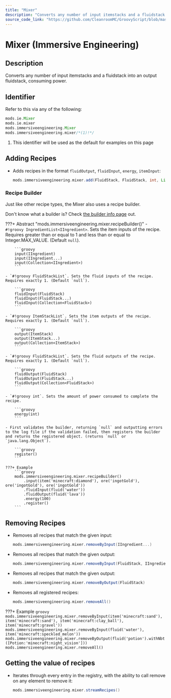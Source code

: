 ```yaml
---
title: "Mixer"
description: "Converts any number of input itemstacks and a fluidstack into an output fluidstack, consuming power."
source_code_link: "https://github.com/CleanroomMC/GroovyScript/blob/master/src/main/java/com/cleanroommc/groovyscript/compat/mods/immersiveengineering/Mixer.java"
---
```


# Mixer (Immersive Engineering)

## Description

Converts any number of input itemstacks and a fluidstack into an output fluidstack, consuming power.

## Identifier

Refer to this via any of the following:

```groovy hl_lines="4"
mods.ie.Mixer
mods.ie.mixer
mods.immersiveengineering.Mixer
mods.immersiveengineering.mixer/*(1)!*/
```

1. This identifier will be used as the default for examples on this page

## Adding Recipes

- Adds recipes in the format `fluidOutput`, `fluidInput`, `energy`, `itemInput`:

    ```groovy
    mods.immersiveengineering.mixer.add(FluidStack, FluidStack, int, List<IIngredient>)
    ```


### Recipe Builder

Just like other recipe types, the Mixer also uses a recipe builder.

Don't know what a builder is? Check [the builder info page](../../../groovy/builder.md) out.

???+ Abstract "mods.immersiveengineering.mixer.recipeBuilder()"
    - `#!groovy IngredientList<IIngredient>`. Sets the item inputs of the recipe. Requires greater than or equal to 1 and less than or equal to Integer.MAX_VALUE. (Default `null`).

        ```groovy
        input(IIngredient)
        input(IIngredient...)
        input(Collection<IIngredient>)
        ```

    - `#!groovy FluidStackList`. Sets the fluid inputs of the recipe. Requires exactly 1. (Default `null`).

        ```groovy
        fluidInput(FluidStack)
        fluidInput(FluidStack...)
        fluidInput(Collection<FluidStack>)
        ```

    - `#!groovy ItemStackList`. Sets the item outputs of the recipe. Requires exactly 1. (Default `null`).

        ```groovy
        output(ItemStack)
        output(ItemStack...)
        output(Collection<ItemStack>)
        ```

    - `#!groovy FluidStackList`. Sets the fluid outputs of the recipe. Requires exactly 1. (Default `null`).

        ```groovy
        fluidOutput(FluidStack)
        fluidOutput(FluidStack...)
        fluidOutput(Collection<FluidStack>)
        ```

    - `#!groovy int`. Sets the amount of power consumed to complete the recipe.

        ```groovy
        energy(int)
        ```

    - First validates the builder, returning `null` and outputting errors to the log file if the validation failed, then registers the builder and returns the registered object. (returns `null` or `java.lang.Object`).

        ```groovy
        register()
        ```

    ???+ Example
        ```groovy
        mods.immersiveengineering.mixer.recipeBuilder()
            .input(item('minecraft:diamond'), ore('ingotGold'), ore('ingotGold'), ore('ingotGold'))
            .fluidInput(fluid('water'))
            .fluidOutput(fluid('lava'))
            .energy(100)
            .register()
        ```



## Removing Recipes

- Removes all recipes that match the given input:

    ```groovy
    mods.immersiveengineering.mixer.removeByInput(IIngredient...)
    ```

- Removes all recipes that match the given output:

    ```groovy
    mods.immersiveengineering.mixer.removeByInput(FluidStack, IIngredient...)
    ```

- Removes all recipes that match the given output:

    ```groovy
    mods.immersiveengineering.mixer.removeByOutput(FluidStack)
    ```

- Removes all registered recipes:

    ```groovy
    mods.immersiveengineering.mixer.removeAll()
    ```

???+ Example
    ```groovy
    mods.immersiveengineering.mixer.removeByInput(item('minecraft:sand'), item('minecraft:sand'), item('minecraft:clay_ball'), item('minecraft:gravel'))
    mods.immersiveengineering.mixer.removeByInput(fluid('water'), item('minecraft:speckled_melon'))
    mods.immersiveengineering.mixer.removeByOutput(fluid('potion').withNbt([Potion:'minecraft:night_vision']))
    mods.immersiveengineering.mixer.removeAll()
    ```

## Getting the value of recipes

- Iterates through every entry in the registry, with the ability to call remove on any element to remove it:

    ```groovy
    mods.immersiveengineering.mixer.streamRecipes()
    ```
